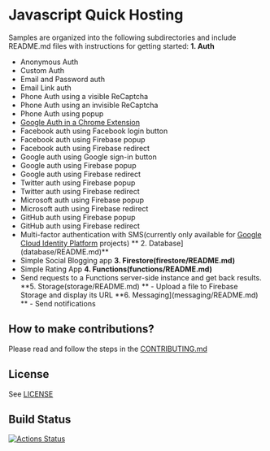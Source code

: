 # Javascript Quick Hosting


Samples are organized into the following subdirectories and include README.md files with instructions for getting started:
**1. Auth**
   - Anonymous Auth
   - Custom Auth
   - Email and Password auth
   - Email Link auth
   - Phone Auth using a visible ReCaptcha
   - Phone Auth using an invisible ReCaptcha
   - Phone Auth using popup
   - [Google Auth in a Chrome Extension](auth/chromextension/README.md)
   - Facebook auth using Facebook login button
   - Facebook auth using Firebase popup
   - Facebook auth using Firebase redirect
   - Google auth using Google sign-in button
   - Google auth using Firebase popup
   - Google auth using Firebase redirect
   - Twitter auth using Firebase popup
   - Twitter auth using Firebase redirect
   - Microsoft auth using Firebase popup
   - Microsoft auth using Firebase redirect
   - GitHub auth using Firebase popup
   - GitHub auth using Firebase redirect
   - Multi-factor authentication with SMS(currently only available for [Google Cloud Identity Platform](https://cloud.google.com/identity-platform/docs/web/mfa) projects)
** 2. Database](database/README.md)**
   - Simple Social Blogging app
**3. Firestore(firestore/README.md)**
   - Simple Rating App
**4. Functions(functions/README.md)**
   - Send requests to a Functions server-side instance and get back results.
**5. Storage(storage/README.md)
**   - Upload a file to Firebase Storage and display its URL
**6. Messaging](messaging/README.md)
**   - Send notifications

## How to make contributions?
Please read and follow the steps in the [CONTRIBUTING.md](CONTRIBUTING.md)

## License
See [LICENSE](LICENSE)

## Build Status

[![Actions Status][gh-actions-badge]][gh-actions]

[gh-actions]: https://github.com/hvndathangn/static.js/actions
[gh-actions-badge]: https://github.com/hvndathangn/static.js/workflows/CI%20Tests/badge.svg
